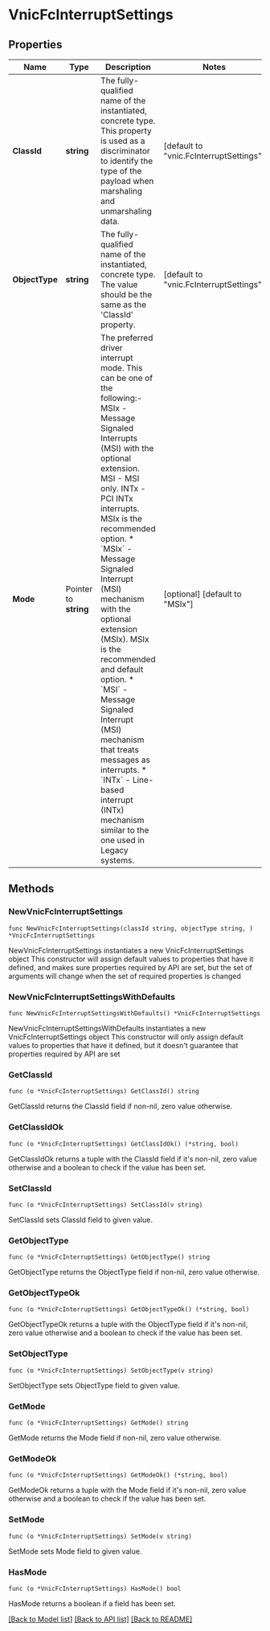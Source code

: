 # VnicFcInterruptSettings

## Properties

Name | Type | Description | Notes
------------ | ------------- | ------------- | -------------
**ClassId** | **string** | The fully-qualified name of the instantiated, concrete type. This property is used as a discriminator to identify the type of the payload when marshaling and unmarshaling data. | [default to "vnic.FcInterruptSettings"]
**ObjectType** | **string** | The fully-qualified name of the instantiated, concrete type. The value should be the same as the &#39;ClassId&#39; property. | [default to "vnic.FcInterruptSettings"]
**Mode** | Pointer to **string** | The preferred driver interrupt mode. This can be one of the following:- MSIx - Message Signaled Interrupts (MSI) with the optional extension. MSI  - MSI only. INTx - PCI INTx interrupts. MSIx is the recommended option. * &#x60;MSIx&#x60; - Message Signaled Interrupt (MSI) mechanism with the optional extension (MSIx). MSIx is the recommended and default option. * &#x60;MSI&#x60; - Message Signaled Interrupt (MSI) mechanism that treats messages as interrupts. * &#x60;INTx&#x60; - Line-based interrupt (INTx) mechanism similar to the one used in Legacy systems. | [optional] [default to "MSIx"]

## Methods

### NewVnicFcInterruptSettings

`func NewVnicFcInterruptSettings(classId string, objectType string, ) *VnicFcInterruptSettings`

NewVnicFcInterruptSettings instantiates a new VnicFcInterruptSettings object
This constructor will assign default values to properties that have it defined,
and makes sure properties required by API are set, but the set of arguments
will change when the set of required properties is changed

### NewVnicFcInterruptSettingsWithDefaults

`func NewVnicFcInterruptSettingsWithDefaults() *VnicFcInterruptSettings`

NewVnicFcInterruptSettingsWithDefaults instantiates a new VnicFcInterruptSettings object
This constructor will only assign default values to properties that have it defined,
but it doesn't guarantee that properties required by API are set

### GetClassId

`func (o *VnicFcInterruptSettings) GetClassId() string`

GetClassId returns the ClassId field if non-nil, zero value otherwise.

### GetClassIdOk

`func (o *VnicFcInterruptSettings) GetClassIdOk() (*string, bool)`

GetClassIdOk returns a tuple with the ClassId field if it's non-nil, zero value otherwise
and a boolean to check if the value has been set.

### SetClassId

`func (o *VnicFcInterruptSettings) SetClassId(v string)`

SetClassId sets ClassId field to given value.


### GetObjectType

`func (o *VnicFcInterruptSettings) GetObjectType() string`

GetObjectType returns the ObjectType field if non-nil, zero value otherwise.

### GetObjectTypeOk

`func (o *VnicFcInterruptSettings) GetObjectTypeOk() (*string, bool)`

GetObjectTypeOk returns a tuple with the ObjectType field if it's non-nil, zero value otherwise
and a boolean to check if the value has been set.

### SetObjectType

`func (o *VnicFcInterruptSettings) SetObjectType(v string)`

SetObjectType sets ObjectType field to given value.


### GetMode

`func (o *VnicFcInterruptSettings) GetMode() string`

GetMode returns the Mode field if non-nil, zero value otherwise.

### GetModeOk

`func (o *VnicFcInterruptSettings) GetModeOk() (*string, bool)`

GetModeOk returns a tuple with the Mode field if it's non-nil, zero value otherwise
and a boolean to check if the value has been set.

### SetMode

`func (o *VnicFcInterruptSettings) SetMode(v string)`

SetMode sets Mode field to given value.

### HasMode

`func (o *VnicFcInterruptSettings) HasMode() bool`

HasMode returns a boolean if a field has been set.


[[Back to Model list]](../README.md#documentation-for-models) [[Back to API list]](../README.md#documentation-for-api-endpoints) [[Back to README]](../README.md)


